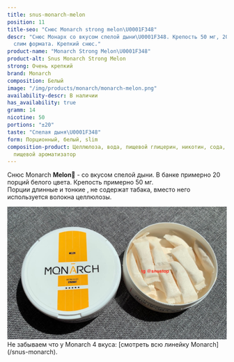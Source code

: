```yaml
---
title: snus-monarch-melon
position: 11
title-seo: "Снюс Monarch strong melon\U0001F348"
descr: "Снюс Монарх со вкусом спелой дыни\U0001F348. Крепость 50 мг, 20 белых порций
  слим формата. Крепкий снюс."
product-name: "Monarch Strong Melon\U0001F348"
product-alt: Snus Monarch Strong Melon
strong: Очень крепкий
brand: Monarch
composition: Белый
image: "/img/products/monarch/monarch-melon.png"
availability-descr: В наличии
has_availability: true
gramm: 14
nicotine: 50
portions: "±20"
taste: "Спелая дыня\U0001F348"
form: Порционный, белый, slim
composition-product: Целлюлоза, вода, пищевой глицерин, никотин, сода, карбонат натрия,
  пищевой ароматизатор
---
```


Снюс Monarch <b>Melon🍈</b> - со вкусом спелой дыни. В банке примерно 20 порций белого цвета. Крепость примерно 50 мг.<br>
Порции длинные и тонкие , не содержат табака, вместо него используется волокна целлюлозы.
<div class="mb-3">
<img class="img-fluid" src="/img/products/monarch/monarch-melon-open.JPG" alt="Снюс Монарх со вкусом дыни">
</div>
Не забываем что у Monarch 4 вкуса: [смотреть всю линейку Monarch](/snus-monarch).